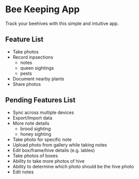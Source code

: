 # Bee Keeping App

Track your beehives with this simple and intuitive app.

## Feature List
- Take photos
- Record inpsections 
    - notes
    - queen sightings
    - pests
- Document nearby plants
- Share photos

## Pending Features List
- Sync across multiple devices
- Export/Import data
- More note details
    - brood sighting
    - honey sighting
- Take photo for specific note
- Upload photo from gallery while taking notes
- Edit box/frame/hive details (e.g. lables)
- Take photos of boxes
- Ability to take more photos of hive
- Ability to determine which photo should be the hive photo
- Edit notes
